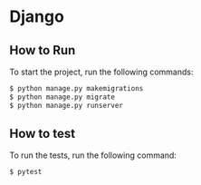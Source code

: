# Django
## How to Run
To start the project, run the following commands:
```bash
$ python manage.py makemigrations
$ python manage.py migrate
$ python manage.py runserver
```


## How to test
To run the tests, run the following command:
```bash
$ pytest
```
